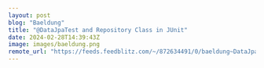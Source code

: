 ```yaml
---
layout: post
blog: "Baeldung"
title: "@DataJpaTest and Repository Class in JUnit"
date: 2024-02-28T14:39:43Z
image: images/baeldung.png
remote_url: "https://feeds.feedblitz.com/~/872634491/0/baeldung~DataJpaTest-and-Repository-Class-in-JUnit"
---
```

